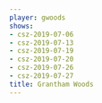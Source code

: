 ```yaml
---
player: gwoods
shows:
- csz-2019-07-06
- csz-2019-07-13
- csz-2019-07-19
- csz-2019-07-20
- csz-2019-07-26
- csz-2019-07-27
title: Grantham Woods
---
```

